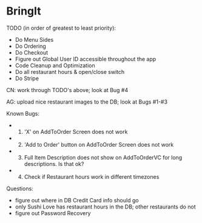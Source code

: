 # BringIt

TODO (in order of greatest to least priority):
- Do Menu Sides
- Do Ordering
- Do Checkout
- Figure out Global User ID accessible throughout the app
- Code Cleanup and Optimization
- Do all restaurant hours & open/close switch
- Do Stripe

CN: work through TODO's above; look at Bug #4

AG: upload nice restaurant images to the DB; look at Bugs #1-#3

Known Bugs:
- 1. 'X' on AddToOrder Screen does not work
- 2. 'Add to Order' button on AddToOrder Screen does not work
- 3. Full Item Description does not show on AddToOrderVC for long descriptions. Is that ok?
- 4. Check if Restaurant hours work in different timezones

Questions:
- figure out where in DB Credit Card info should go
- only Sushi Love has restaurant hours in the DB; other restaurants do not
- figure out Password Recovery
